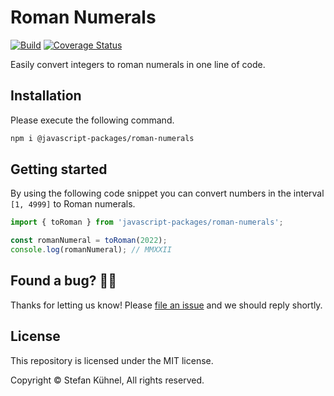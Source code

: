 # Roman Numerals

[![Build](https://github.com/javascript-packages/roman-numerals/actions/workflows/main.yml/badge.svg)](https://github.com/javascript-packages/roman-numerals/actions/workflows/main.yml)
[![Coverage Status](https://coveralls.io/repos/github/javascript-packages/roman-numerals/badge.svg?branch=main)](https://coveralls.io/github/javascript-packages/roman-numerals?branch=main)

Easily convert integers to roman numerals in one line of code.

## Installation

Please execute the following command.

```sh
npm i @javascript-packages/roman-numerals
```

## Getting started

By using the following code snippet you can convert numbers in the interval `[1, 4999]` to Roman numerals.

```js
import { toRoman } from 'javascript-packages/roman-numerals';

const romanNumeral = toRoman(2022);
console.log(romanNumeral); // MMXXII
```

## Found a bug? 💁‍♀️

Thanks for letting us know! Please [file an issue](../../issues/new?assignees=&labels=&template=bug_report.md&title=) and we should reply shortly.

## License

This repository is licensed under the MIT license.

Copyright © Stefan Kühnel, All rights reserved.
